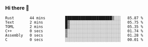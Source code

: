 ### Hi there 👋

<!--
**berkus/berkus** is a ✨ _special_ ✨ repository because its `README.md` (this file) appears on your GitHub profile.

Here are some ideas to get you started:

- 🔭 I’m currently working on ...
- 🌱 I’m currently learning ...
- 👯 I’m looking to collaborate on ...
- 🤔 I’m looking for help with ...
- 💬 Ask me about ...
- 📫 How to reach me: ...
- 😄 Pronouns: ...
- ⚡ Fun fact: ...
-->

<!--START_SECTION:waka-->

```text
Rust       44 mins         █████████████████████▒░░░   85.87 %
Text       2 mins          █▒░░░░░░░░░░░░░░░░░░░░░░░   05.75 %
TOML       2 mins          █▒░░░░░░░░░░░░░░░░░░░░░░░   05.35 %
C++        0 secs          ▒░░░░░░░░░░░░░░░░░░░░░░░░   01.74 %
Assembly   0 secs          ▒░░░░░░░░░░░░░░░░░░░░░░░░   01.28 %
C          0 secs          ░░░░░░░░░░░░░░░░░░░░░░░░░   00.01 %
```

<!--END_SECTION:waka-->
